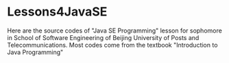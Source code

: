 # Lessons4JavaSE
Here are the source codes of "Java SE Programming" lesson for sophomore in School of Software Engineering of Beijing University of Posts and Telecommunications. Most codes come from the textbook "Introduction to Java Programming"
